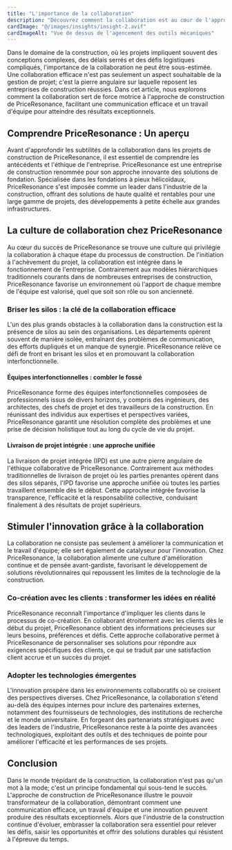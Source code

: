 ```yaml
---
title: "L'importance de la collaboration"
description: "Découvrez comment la collaboration est au cœur de l'approche de construction de PriceResonance, favorisant une communication efficace et un travail d'équipe pour atteindre des résultats exceptionnels."
cardImage: "@/images/insights/insight-2.avif"
cardImageAlt: "Vue de dessus de l'agencement des outils mécaniques"
---
```


Dans le domaine de la construction, où les projets impliquent souvent des conceptions complexes, des délais serrés et des défis logistiques compliqués, l'importance de la collaboration ne peut être sous-estimée. Une collaboration efficace n'est pas seulement un aspect souhaitable de la gestion de projet; c'est la pierre angulaire sur laquelle reposent les entreprises de construction réussies. Dans cet article, nous explorons comment la collaboration sert de force motrice à l'approche de construction de PriceResonance, facilitant une communication efficace et un travail d'équipe pour atteindre des résultats exceptionnels.

## Comprendre PriceResonance : Un aperçu

Avant d'approfondir les subtilités de la collaboration dans les projets de construction de PriceResonance, il est essentiel de comprendre les antécédents et l'éthique de l'entreprise. PriceResonance est une entreprise de construction renommée pour son approche innovante des solutions de fondation. Spécialisée dans les fondations à pieux hélicoïdaux, PriceResonance s'est imposée comme un leader dans l'industrie de la construction, offrant des solutions de haute qualité et rentables pour une large gamme de projets, des développements à petite échelle aux grandes infrastructures.

## La culture de collaboration chez PriceResonance

Au cœur du succès de PriceResonance se trouve une culture qui privilégie la collaboration à chaque étape du processus de construction. De l'initiation à l'achèvement du projet, la collaboration est intégrée dans le fonctionnement de l'entreprise. Contrairement aux modèles hiérarchiques traditionnels courants dans de nombreuses entreprises de construction, PriceResonance favorise un environnement où l'apport de chaque membre de l'équipe est valorisé, quel que soit son rôle ou son ancienneté.

### Briser les silos : la clé de la collaboration efficace

L'un des plus grands obstacles à la collaboration dans la construction est la présence de silos au sein des organisations. Les départements opèrent souvent de manière isolée, entraînant des problèmes de communication, des efforts dupliqués et un manque de synergie. PriceResonance relève ce défi de front en brisant les silos et en promouvant la collaboration interfonctionnelle.

#### Équipes interfonctionnelles : combler le fossé

PriceResonance forme des équipes interfonctionnelles composées de professionnels issus de divers horizons, y compris des ingénieurs, des architectes, des chefs de projet et des travailleurs de la construction. En réunissant des individus aux expertises et perspectives variées, PriceResonance garantit une résolution complète des problèmes et une prise de décision holistique tout au long du cycle de vie du projet.

#### Livraison de projet intégrée : une approche unifiée

La livraison de projet intégrée (IPD) est une autre pierre angulaire de l'éthique collaborative de PriceResonance. Contrairement aux méthodes traditionnelles de livraison de projet où les parties prenantes opèrent dans des silos séparés, l'IPD favorise une approche unifiée où toutes les parties travaillent ensemble dès le début. Cette approche intégrée favorise la transparence, l'efficacité et la responsabilité collective, conduisant finalement à des résultats de projet supérieurs.

## Stimuler l'innovation grâce à la collaboration

La collaboration ne consiste pas seulement à améliorer la communication et le travail d'équipe; elle sert également de catalyseur pour l'innovation. Chez PriceResonance, la collaboration alimente une culture d'amélioration continue et de pensée avant-gardiste, favorisant le développement de solutions révolutionnaires qui repoussent les limites de la technologie de la construction.

### Co-création avec les clients : transformer les idées en réalité

PriceResonance reconnaît l'importance d'impliquer les clients dans le processus de co-création. En collaborant étroitement avec les clients dès le début du projet, PriceResonance obtient des informations précieuses sur leurs besoins, préférences et défis. Cette approche collaborative permet à PriceResonance de personnaliser ses solutions pour répondre aux exigences spécifiques des clients, ce qui se traduit par une satisfaction client accrue et un succès du projet.

### Adopter les technologies émergentes

L'innovation prospère dans les environnements collaboratifs où se croisent des perspectives diverses. Chez PriceResonance, la collaboration s'étend au-delà des équipes internes pour inclure des partenaires externes, notamment des fournisseurs de technologies, des institutions de recherche et le monde universitaire. En forgeant des partenariats stratégiques avec des leaders de l'industrie, PriceResonance reste à la pointe des avancées technologiques, exploitant des outils et des techniques de pointe pour améliorer l'efficacité et les performances de ses projets.

## Conclusion

Dans le monde trépidant de la construction, la collaboration n'est pas qu'un mot à la mode; c'est un principe fondamental qui sous-tend le succès. L'approche de construction de PriceResonance illustre le pouvoir transformateur de la collaboration, démontrant comment une communication efficace, un travail d'équipe et une innovation peuvent produire des résultats exceptionnels. Alors que l'industrie de la construction continue d'évoluer, embrasser la collaboration sera essentiel pour relever les défis, saisir les opportunités et offrir des solutions durables qui résistent à l'épreuve du temps.
